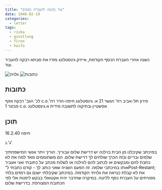 ```yaml
---
title: "עוד בקשה להעברת כספים"
date: 1940-02-19
categories:
  - letter
tags:
  - rivka
  - ginstlung
  - firon
  - haifa
---
```


כשנה אחרי העברת הכסף הקודמת, אייזיק גינסטלונג מזרז את סבתא רבקה
להעביר עוד.

![גלויה](/pupko-papers/assets/images/1940-02-19-second-money-transfer-1.jpg)
![כתובות](/pupko-papers/assets/images/1940-02-19-second-money-transfer-2.jpg)


## כתובות

לכ' הגב' רבקה אזוף c.o.פירון תל-אביב רח' הגשר 21
א. גינסטלונג חיפה-הדר רח' פבזנר 1 c.o. אפשטיין
ובתיקוה לתשובה מידית א.גינסטלונג

## תוכן
חיפה 16.2.40

ג'.נ'

במיכתב שקיבלנו מן הבית בוילנה יש דרישת שלום עבוריך. הוריך ויתר אנשי המישפחתיך
שלמים ובריים ובזה הכרך שולחים לך דרישת שלום. הם משתוממים מאד למה את לא כתבת להם
ומבקשים או לכתוב להם לווילנה או לשלוח מכתב על כתובתי ואני אעביר אותו במיכתבי
שלמה. זה הפעם השניה שאני כותב לך - קודם כתבתי
ל־Post-Restant;
את לא קבלת כנראה
את גלויתי הקודמת. במיכתב שקיבלתי ישנם גם רמזים בלתי מפורתים על העברת כסף לליטה.
במיקרה שהדבר יהיה אקטואלי בבקש ליפנות אלי לפי הכתובת המצורפת. בדרישת שלום
